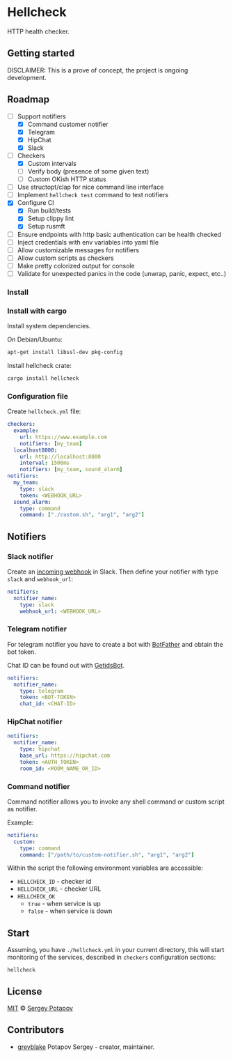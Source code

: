 # Hellcheck

HTTP health checker.

## Getting started

DISCLAIMER: This is a prove of concept, the project is ongoing development.

## Roadmap

* [ ] Support notifiers
  * [x] Command customer notifier
  * [x] Telegram
  * [x] HipChat
  * [x] Slack
* [ ] Checkers
  * [x] Custom intervals
  * [ ] Verify body (presence of some given text)
  * [ ] Custom OKish HTTP status
* [ ] Use structopt/clap for nice command line interface
* [ ] Implement `hellcheck test` command to test notifiers
* [x] Configure CI
  * [x] Run build/tests
  * [x] Setup clippy lint
  * [x] Setup rusmft
* [ ] Ensure endpoints with http basic authentication can be health checked
* [ ] Inject credentials with env variables into yaml file
* [ ] Allow customizable messages for notifiers
* [ ] Allow custom scripts as checkers
* [ ] Make pretty colorized output for console
* [ ] Validate for unexpected panics in the code (unwrap, panic, expect, etc..)

### Install

### Install with cargo

Install system dependencies.

On Debian/Ubuntu:

```sh
apt-get install libssl-dev pkg-config
```

Install hellcheck crate:

```sh
cargo install hellcheck
```

### Configuration file

Create `hellcheck.yml` file:

```yaml
checkers:
  example:
    url: https://www.example.com
    notifiers: [my_team]
  localhost8000:
    url: http://localhost:8000
    interval: 1500ms
    notifiers: [my_team, sound_alarm]
notifiers:
  my_team:
    type: slack
    token: <WEBHOOK_URL>
  sound_alarm:
    type: command
    command: ["./custom.sh", "arg1", "arg2"]
```

## Notifiers

### Slack notifier

Create an [incoming webhook](https://api.slack.com/incoming-webhooks) in Slack.
Then define your notifier with type `slack` and `webhook_url`:

```yaml
notifiers:
  notifier_name:
    type: slack
    webhook_url: <WEBHOOK_URL>
```

### Telegram notifier

For telegram notifier you have to create a bot with [BotFather](https://telegram.me/BotFather) and
obtain the bot token.

Chat ID can be found out with [GetidsBot](https://telegram.me/getidsbot).

```yaml
notifiers:
  notifier_name:
    type: telegram
    token: <BOT-TOKEN>
    chat_id: <CHAT-ID>
```

### HipChat notifier

```yaml
notifiers:
  notifier_name:
    type: hipchat
    base_url: https://hipchat.com
    token: <AUTH_TOKEN>
    room_id: <ROOM_NAME_OR_ID>
```

### Command notifier

Command notifier allows you to invoke any shell command or custom script as notifier.

Example:

```yaml
notifiers:
  custom:
    type: command
    command: ["/path/to/custom-notifier.sh", "arg1", "arg2"]
```

Within the script the following environment variables are accessible:

* `HELLCHECK_ID` - checker id
* `HELLCHECK_URL` - checker URL
* `HELLCHECK_OK`
  * `true` - when service is up
  * `false` - when service is down


## Start

Assuming, you have `./hellcheck.yml` in your current directory, this will start monitoring of the services,
described in `checkers` configuration sections:

```
hellcheck
```

## License

[MIT](https://github.com/greyblake/whatlang-rs/blob/master/LICENSE) © [Sergey Potapov](http://greyblake.com/)

## Contributors

- [greyblake](https://github.com/greyblake) Potapov Sergey - creator, maintainer.
